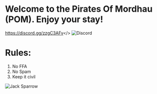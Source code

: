 # Welcome to the Pirates Of Mordhau (POM). Enjoy your stay! 

<a id="Join our Discord community!">https://discord.gg/zzgC3AFv</> ![Discord](https://cdn.discordapp.com/attachments/1060324574811652216/1159620893115420752/kisspng-discord-logo-computer-icons-reddit-zongzi-14-0-1-5ae3de249d00b2.2332496115248829806431_87x64-removebg-preview.png)

# Rules:
1. No FFA 
2. No Spam
3. Keep it civil

![Jack Sparrow](https://media.discordapp.net/attachments/999877412257009754/1000060173232119918/12fa5a899631c430c39f5acd15397121.jpg)
